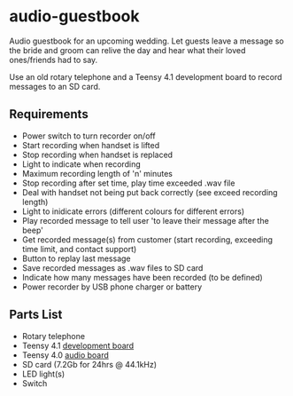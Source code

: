# audio-guestbook
Audio guestbook for an upcoming wedding.  Let guests leave a message so the bride and groom can relive the day and hear what their loved ones/friends had to say.

Use an old rotary telephone and a Teensy 4.1 development board to record messages to an SD card.

## Requirements
- Power switch to turn recorder on/off
- Start recording when handset is lifted
- Stop recording when handset is replaced
- Light to indicate when recording
- Maximum recording length of 'n' minutes
- Stop recording after set time, play time exceeded .wav file
- Deal with handset not being put back correctly (see exceed recording length)
- Light to inidicate errors (different colours for different errors)
- Play recorded message to tell user 'to leave their message after the beep'
- Get recorded message(s) from customer (start recording, exceeding time limit, and contact support)
- Button to replay last message
- Save recorded messages as .wav files to SD card
- Indicate how many messages have been recorded (to be defined)
- Power recorder by USB phone charger or battery

## Parts List
- Rotary telephone
- Teensy 4.1 [development board](https://www.pjrc.com/teensy/pinout.html)
- Teensy 4.0 [audio board](https://www.pjrc.com/store/teensy3_audio.html)
- SD card (7.2Gb for 24hrs @ 44.1kHz)
- LED light(s)
- Switch

